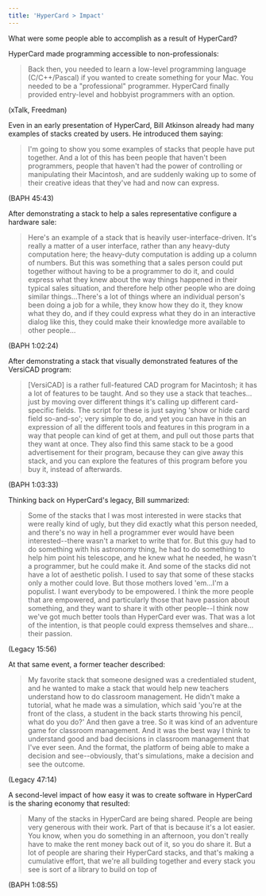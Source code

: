 ```yaml
---
title: 'HyperCard > Impact'
---
```


What were some people able to accomplish as a result of HyperCard?

HyperCard made programming accessible to non-professionals:

> Back then, you needed to learn a low-level programming language (C/C++/Pascal) if you wanted to create something for your Mac. You needed to be a "professional" programmer. HyperCard finally provided entry-level and hobbyist programmers with an option.

(xTalk, Freedman)

Even in an early presentation of HyperCard, Bill Atkinson already had many examples of stacks created by users. He introduced them saying:

> I'm going to show you some examples of stacks that people have put together. And a lot of this has been people that haven't been programmers, people that haven't had the power of controlling or manipulating their Macintosh, and are suddenly waking up to some of their creative ideas that they've had and now can express.

(BAPH 45:43)

After demonstrating a stack to help a sales representative configure a hardware sale:

> Here's an example of a stack that is heavily user-interface-driven. It's really a matter of a user interface, rather than any heavy-duty computation here; the heavy-duty computation is adding up a column of numbers. But this was something that a sales person could put together without having to be a programmer to do it, and could express what they knew about the way things happened in their typical sales situation, and therefore help other people who are doing similar things…There's a lot of things where an individual person's been doing a job for a while, they know how they do it, they know what they do, and if they could express what they do in an interactive dialog like this, they could make their knowledge more available to other people…

(BAPH 1:02:24)

After demonstrating a stack that visually demonstrated features of the VersiCAD program:

> [VersiCAD] is a rather full-featured CAD program for Macintosh; it has a lot of features to be taught. And so they use a stack that teaches…just by moving over different things it's calling up different card-specific fields. The script for these is just saying 'show or hide card field so-and-so'; very simple to do, and yet you can have in this an expression of all the different tools and features in this program in a way that people can kind of get at them, and pull out those parts that they want at once. They also find this same stack to be a good advertisement for their program, because they can give away this stack, and you can explore the features of this program before you buy it, instead of afterwards.

(BAPH 1:03:33)

Thinking back on HyperCard's legacy, Bill summarized:

> Some of the stacks that I was most interested in were stacks that were really kind of ugly, but they did exactly what this person needed, and there's no way in hell a programmer ever would have been interested--there wasn't a market to write that for. But this guy had to do something with his astronomy thing, he had to do something to help him point his telescope, and he knew what he needed, he wasn't a programmer, but he could make it. And some of the stacks did not have a lot of aesthetic polish. I used to say that some of these stacks only a mother could love. But those mothers loved 'em…I'm a populist. I want everybody to be empowered. I think the more people that are empowered, and particularly those that have passion about something, and they want to share it with other people--I think now we've got much better tools than HyperCard ever was. That was a lot of the intention, is that people could express themselves and share…their passion.

(Legacy 15:56)

At that same event, a former teacher described:

> My favorite stack that someone designed was a credentialed student, and he wanted to make a stack that would help new teachers understand how to do classroom management. He didn't make a tutorial, what he made was a simulation, which said 'you're at the front of the class, a student in the back starts throwing his pencil, what do you do?' And then gave a tree. So it was kind of an adventure game for classroom management. And it was the best way I think to understand good and bad decisions in classroom management that I've ever seen. And the format, the platform of being able to make a decision and see--obviously, that's simulations, make a decision and see the outcome.

(Legacy 47:14)

A second-level impact of how easy it was to create software in HyperCard is the sharing economy that resulted:

> Many of the stacks in HyperCard are being shared. People are being very generous with their work. Part of that is because it's a lot easier. You know, when you do something in an afternoon, you don't really have to make the rent money back out of it, so you do share it. But a lot of people are sharing their HyperCard stacks, and that's making a cumulative effort, that we're all building together and every stack you see is sort of a library to build on top of

(BAPH 1:08:55)
